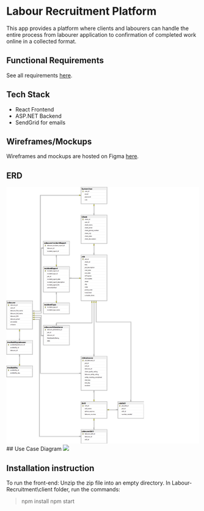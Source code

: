 # Labour Recruitment Platform
This app provides a platform where clients and labourers can handle the entire process from labourer application to confirmation of
completed work online in a collected format.

## Functional Requirements
See all requirements [here](https://github.com/mingwang168/Labour-Recruitment/wiki/Functional-Requirements-List).

## Tech Stack
* React Frontend
* ASP.NET Backend
* SendGrid for emails

## Wireframes/Mockups
Wireframes and mockups are hosted on Figma [here](https://www.figma.com/file/uSwmbKRANUn3rPjZvSqXrd/Labourer-Recruitment-App?node-id=39%3A87).

## ERD
<img src="erd.jpg">
## Use Case Diagram
<img src="ucd.png">

##  Installation instruction
To run the front-end:
Unzip the zip file into an empty directory.
In Labour-Recruitment\client folder, run the commands: 
>npm install
>npm start
